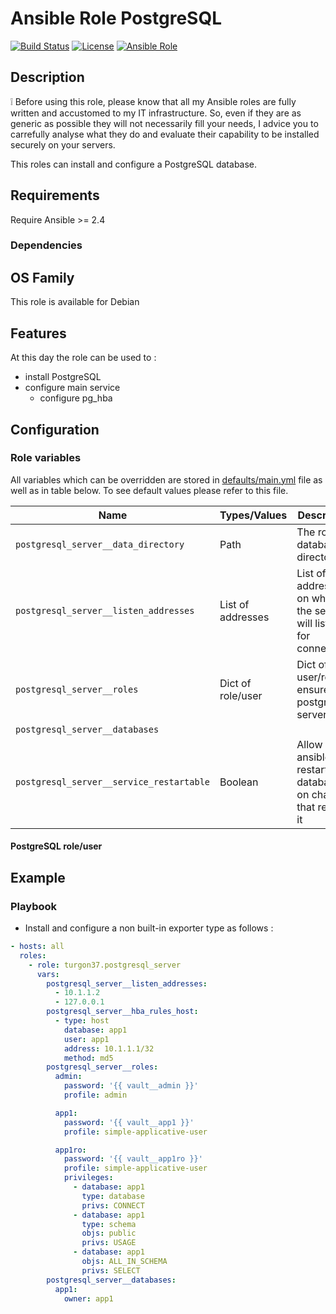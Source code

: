Ansible Role PostgreSQL
========

[![Build Status](https://travis-ci.org/Turgon37/ansible-postgresql-server.svg?branch=master)](https://travis-ci.org/Turgon37/ansible-postgresql-server)
[![License](https://img.shields.io/badge/license-MIT%20License-brightgreen.svg)](https://opensource.org/licenses/MIT)
[![Ansible Role](https://img.shields.io/badge/ansible%20role-Turgon37.postgresql_server-blue.svg)](https://galaxy.ansible.com/Turgon37/postgresql_server/)

## Description

:grey_exclamation: Before using this role, please know that all my Ansible roles are fully written and accustomed to my IT infrastructure. So, even if they are as generic as possible they will not necessarily fill your needs, I advice you to carrefully analyse what they do and evaluate their capability to be installed securely on your servers.

This roles can install and configure a PostgreSQL database.

## Requirements

Require Ansible >= 2.4

### Dependencies

## OS Family

This role is available for Debian

## Features

At this day the role can be used to :

  * install PostgreSQL
  * configure main service
     * configure pg_hba

## Configuration

### Role variables

All variables which can be overridden are stored in [defaults/main.yml](defaults/main.yml) file as well as in table below. To see default values please refer to this file.

| Name                                     | Types/Values      | Description                                                             |
| ---------------------------------------- | ------------------|-------------------------------------------------------------------------|
| `postgresql_server__data_directory`      | Path              | The root database directory                                             |
| `postgresql_server__listen_addresses`    | List of addresses | List of addresses on which the server will listen for connections       |
| `postgresql_server__roles`               | Dict of role/user | Dict of user/role to ensure in postgresql server                        |
| `postgresql_server__databases`           |                   |                                                                         |
| `postgresql_server__service_restartable` | Boolean           | Allow or not ansible to restart the database on changes that require it |

#### PostgreSQL role/user

## Example

### Playbook

* Install and configure a non built-in exporter type as follows :

```yaml
- hosts: all
  roles:
    - role: turgon37.postgresql_server
      vars:
        postgresql_server__listen_addresses:
          - 10.1.1.2
          - 127.0.0.1
        postgresql_server__hba_rules_host:
          - type: host
            database: app1
            user: app1
            address: 10.1.1.1/32
            method: md5
        postgresql_server__roles:
          admin:
            password: '{{ vault__admin }}'
            profile: admin

          app1:
            password: '{{ vault__app1 }}'
            profile: simple-applicative-user

          app1ro:
            password: '{{ vault__app1ro }}'
            profile: simple-applicative-user
            privileges:
              - database: app1
                type: database
                privs: CONNECT
              - database: app1
                type: schema
                objs: public
                privs: USAGE
              - database: app1
                objs: ALL_IN_SCHEMA
                privs: SELECT
        postgresql_server__databases:
          app1:
            owner: app1
```
